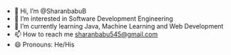 - 👋 Hi, I’m @SharanbabuB
- 👀 I’m interested in Software Development Engineering
- 🌱 I’m currently learning Java, Machine Learning and Web Development
- 📫 How to reach me sharanbabu545@gmail.com
- 😄 Pronouns: He/His

<!---
SharanbabuB/SharanbabuB is a ✨ special ✨ repository because its `README.md` (this file) appears on your GitHub profile.
You can click the Preview link to take a look at your changes.
--->
